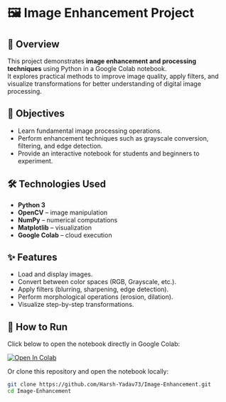 # 🖼️ Image Enhancement Project

## 📌 Overview
This project demonstrates **image enhancement and processing techniques** using Python in a Google Colab notebook.  
It explores practical methods to improve image quality, apply filters, and visualize transformations for better understanding of digital image processing.

## 🎯 Objectives
- Learn fundamental image processing operations.  
- Perform enhancement techniques such as grayscale conversion, filtering, and edge detection.  
- Provide an interactive notebook for students and beginners to experiment.  

## 🛠️ Technologies Used
- **Python 3**  
- **OpenCV** – image manipulation  
- **NumPy** – numerical computations  
- **Matplotlib** – visualization  
- **Google Colab** – cloud execution  

## ✨ Features
- Load and display images.  
- Convert between color spaces (RGB, Grayscale, etc.).  
- Apply filters (blurring, sharpening, edge detection).  
- Perform morphological operations (erosion, dilation).  
- Visualize step-by-step transformations.  

## 🚀 How to Run
Click below to open the notebook directly in Google Colab:  

[![Open In Colab](https://colab.research.google.com/assets/colab-badge.svg)](https://colab.research.google.com/github/Harsh-Yadav73/Image-Enhancement/blob/main/imgpro.ipynb)

Or clone this repository and open the notebook locally:  
```bash
git clone https://github.com/Harsh-Yadav73/Image-Enhancement.git
cd Image-Enhancement

